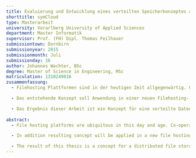 ```yaml
--- 
title: Evaluierung und Entwicklung eines verteilten Speicherkonzeptes als Grundlage für eine Filehosting- und Collaboration Plattform
shorttitle: symCloud
type: Masterarbeit
university: Vorarlberg University of Applied Sciences
department: Master Informatik
supervisor: Prof. (FH) Dipl. Thomas Feilhauer
submissiontown: Dornbirn
submissionyear: 2015
submissionmonth: Juli
submissionday: 16
author: Johannes Wachter, BSc
degree: Master of Science in Engineering, MSc
matriculation: 1310249016
zusammenfassung:
  - Filehosting Plattformen sind in der heutigen Zeit allgegenwärtig. Ohne einen Zugang zu einem der Allgemein verfügbaren Dienste, ist heutzutage eine Zusammenarbeit in einer Gruppe von Menschen, kaum möglich. Einige Menschen jedoch haben Bedenken ihre Daten einem Betreiber anzuvertrauen, den sie nicht kontrollieren können. Die Angst vor dem Kontrollverlust ermöglicht quelloffenen Lösungen den Einstieg in diesen Markt. Die vorliegende Arbeit beschäftigt sich mit der Konzeption einer Speicherlösung für eine derartige Software.

  - Das entstehende Konzept soll Anwendung in einer neuen Filehosting- und Kollaborationsplattform finden. Diese Plattform nennt sich symCloud und ist eine neue Software, die Ideen aus verschiedenen Applikationen und Technologien kombiniert, um eine optimale Lösung für den Anwender zu schaffen. In dieser Arbeit werden Technologien und Anwendungen im Bereich Filehosting vorgestellt, jedoch stellen diese meist nur Insellösungen dar. Das bedeutet, dass diese Anwendungen eine Zusammenarbeit zwischen BenutzerInnen, die nicht bei dem selben Anbieter / Dienst registriert sind, nicht bzw. nur über Umwege ermöglichen. Genau diesen Anwendungsfall versucht symCloud mit einer Idee aus Diaspora zu implementieren. Dieses verteile soziale Netzwerk schafft ihren BenutzerInnen die Möglichkeit, mit anderen BenutzerInnen in Kontakt zu treten, die auf verschiedenen Servern registriert sind.

  - Das Ergebnis dieser Arbeit ist ein Konzept für eine verteilte Datenhaltung. Diese Speicherlösung ist unabhängig von der Anwendung, in der sie integriert ist. Als Beweis für die Funktionstüchtigkeit dieses Konzeptes, wurde ein einfacher Prototyp entwickelt. Er implementiert neben den wichtigsten Komponenten des Konzeptes, auch eine Plattform und einen Client, um Dateien aus einem lokalen Ordner mit der Plattform zu synchronisieren. Über definierte Schnittstellen werden diese Daten auf den vorher konfigurierten Servern verteilt.
  
abstract:
  - File hosting platforms are ubiquitous in this day and age. Co-operation in a team without one of the commonly available services is almost impossible. But some people worry about the security and privacy of their data because they have no control over the location of their data, which standards and rules apply there and who has acces to it. The fear of losing control allows open source solutions to enter the file hosting market. This thesis deals with the conception of a storage for such an open source solution.

  - In addition resulting concept will be applied in a new file hosting and collaboration platform. The platform is called symCloud and implements the concept which combines ideas from different software projects and technologies in order to create an optimal solution for the user. Furthermore the thesis presents technologies and applications in the field of file hosting, but these are usually only isolated applications. This means that these applications do not support the direct collaboration between users that do not use the same file hoster or service. But this use case is exaclty what symCloud tries to accomplish by using the a central idea of the distributed social network Diaspora. This social network enables users to contact other users which are registered on different servers.

  - The result of this thesis is a concept for a distributed file storage which is independent of the application in which it is integrated. The implemented prototype contains the main parts of the described concepts. As an example of usage the storage was integrated in a platform. Additionally a client allows the user to synchronize files with this platform. The synchronized data will be distributed over a list of configured servers.
---
```

